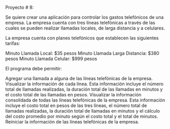 Proyecto # 8:

Se quiere crear una aplicación para controlar los gastos telefónicos de una empresa. La empresa cuenta con tres líneas telefónicas a través de las cuales se pueden realizar llamadas locales, de larga distancia y a celulares.

La empresa cuenta con planes telefónicos que establecen las siguientes tarifas:

Minuto Llamada Local: $35 pesos Minuto Llamada Larga Distancia: $380 pesos Minuto Llamada Celular: $999 pesos

El programa debe permitir:

Agregar una llamada a alguna de las líneas telefónicas de la empresa.
Visualizar la información de cada línea. Esta información incluye el número total de llamadas realizadas, la duración total de las llamadas en minutos y el costo total de las llamadas en pesos.
Visualizar la información consolidada de todas las líneas telefónicas de la empresa. Esta información incluye el costo total en pesos de las tres líneas, el número total de llamadas realizadas, la duración total de llamadas en minutos y el cálculo del costo promedio por minuto según el costo total y el total de minutos.
Reiniciar la información de las líneas telefónicas de la empresa.
